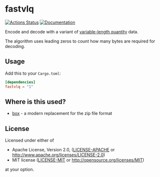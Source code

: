 # fastvlq

[![Actions Status](https://github.com/bbqsrc/fastvlq/workflows/CI/badge.svg)](https://github.com/bbqsrc/fastvlq/actions)
[![Documentation](https://docs.rs/fastvlq/badge.svg)](https://docs.rs/fastvlq)

Encode and decode with a variant of [variable-length quantity](https://en.wikipedia.org/wiki/Variable-length_quantity) data.

The algorithm uses leading zeros to count how many bytes are required for decoding.

## Usage

Add this to your `Cargo.toml`:

```toml
[dependencies]
fastvlq = "1"
```

## Where is this used?

* [box](https://github.com/bbqsrc/box) - a modern replacement for the zip file format

## License

Licensed under either of

* Apache License, Version 2.0, ([LICENSE-APACHE](LICENSE-APACHE) or http://www.apache.org/licenses/LICENSE-2.0)
* MIT license ([LICENSE-MIT](LICENSE-MIT) or http://opensource.org/licenses/MIT)

at your option.
